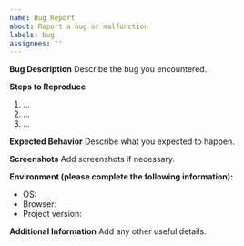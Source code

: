 ```yaml
---
name: Bug Report
about: Report a bug or malfunction
labels: bug
assignees: ''
---
```


**Bug Description**
Describe the bug you encountered.

**Steps to Reproduce**
1. ...
2. ...
3. ...

**Expected Behavior**
Describe what you expected to happen.

**Screenshots**
Add screenshots if necessary.

**Environment (please complete the following information):**
- OS:
- Browser:
- Project version:

**Additional Information**
Add any other useful details.
